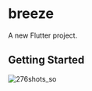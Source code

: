 # breeze

A new Flutter project.

## Getting Started

![276shots_so](https://github.com/user-attachments/assets/efb3357f-7383-43ad-af07-d96cd6efd27e)
